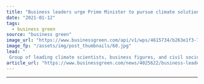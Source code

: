 ```yaml
---
title: "Business leaders urge Prime Minister to pursue climate solutions with same urgency as Covid vaccines"
date: "2021-01-12"
tags: 
  - business green
source: "business green"
image_url: "https://www.businessgreen.com/api/v1/wps/4615734/b263e1f3-7585-4bd2-abf8-532f0d5cd11f/6/SUNAK-Rishi-JOHNSON-Boris-and-VALLANCE-Sir-Patrick-2020-C-Andrew-Parsons-No-10-Downing-Street-Flickr-CC-BY-NC-ND-2-0-185x114.jpg"
image_fp: "/assets/img/post_thumbnails/60.jpg"
lead: "
 Group of leading climate scientists, business figures, and civil society leaders publish open letter to Prime Minister Boris Johnson urging the government to beef up response to escalating climate crisis ..."
article_url: "https://www.businessgreen.com/news/4025622/business-leaders-urge-prime-minister-pursue-climate-solutions-urgency-covid-vaccines"
---
```


---
